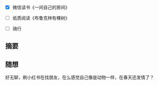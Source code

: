 - [x] 微信读书《一间自己的房间》
- [ ] 纸质阅读《布鲁克林有棵树》
- [ ] 骑行


## 摘要


## 随想
好无聊，刷小红书在找朋友，在么感觉自己像是动物一样，在春天还发情了？
